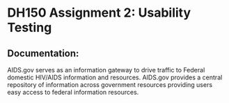 # DH150 Assignment 2: Usability Testing

## Documentation:
AIDS.gov serves as an information gateway to drive traffic to Federal domestic HIV/AIDS information and resources. AIDS.gov provides a central repository of information across government resources providing users easy access to federal information resources.
